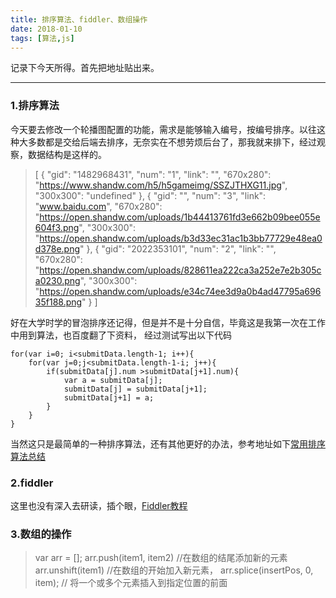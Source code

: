 ```yaml
---
title: 排序算法、fiddler、数组操作
date: 2018-01-10 
tags: [算法,js]
---
```

记录下今天所得。首先把地址贴出来。
<!--more-->
***
### 1.排序算法
今天要去修改一个轮播图配置的功能，需求是能够输入编号，按编号排序。以往这种大多数都是交给后端去排序，无奈实在不想劳烦后台了，那我就来排下，经过观察，数据结构是这样的。
>[
  {
    "gid": "1482968431",
    "num": "1",
    "link": "",
    "670x280": "https://www.shandw.com/h5/h5gameimg/SSZJTHXG11.jpg",
    "300x300": "undefined"
  },
  {
    "gid": "",
    "num": "3",
    "link": "www.baidu.com",
    "670x280": "https://open.shandw.com/uploads/1b44413761fd3e662b09bee055e604f3.png",
    "300x300": "https://open.shandw.com/uploads/b3d33ec31ac1b3bb77729e48ea0d378e.png"
  },
  {
    "gid": "2022353101",
    "num": "2",
    "link": "",
    "670x280": "https://open.shandw.com/uploads/828611ea222ca3a252e7e2b305ca0230.png",
    "300x300": "https://open.shandw.com/uploads/e34c74ee3d9a0b4ad47795a69635f188.png"
  }
]

好在大学时学的冒泡排序还记得，但是并不是十分自信，毕竟这是我第一次在工作中用到算法，也百度翻了下资料，
经过测试写出以下代码
``` 
for(var i=0; i<submitData.length-1; i++){
    for(var j=0;j<submitData.length-1-i; j++){
        if(submitData[j].num >submitData[j+1].num){
            var a = submitData[j];
            submitData[j] = submitData[j+1];
            submitData[j+1] = a;
        }
    }
}
```
当然这只是最简单的一种排序算法，还有其他更好的办法，参考地址如下[常用排序算法总结](https://www.cnblogs.com/eniac12/p/5329396.html)

### 2.fiddler
这里也没有深入去研读，插个眼，[Fiddler教程](https://www.jianshu.com/p/99b6b4cd273c)
### 3.数组的操作

>    var arr = [];
>    arr.push(item1, item2) //在数组的结尾添加新的元素
>    arr.unshift(item1) //在数组的开始加入新元素，
>    arr.splice(insertPos, 0, item); // 将一个或多个元素插入到指定位置的前面
